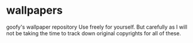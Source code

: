 # wallpapers
goofy's wallpaper repository
Use freely for yourself.
But carefully as I will not be taking the time to track down original copyrights for all of these.
